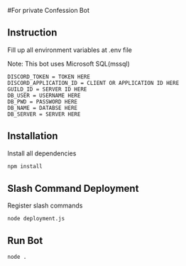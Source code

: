 #For private Confession Bot

## Instruction

Fill up all environment variables at .env file

Note: This bot uses Microsoft SQL(mssql)

```
DISCORD_TOKEN = TOKEN HERE
DISCORD_APPLICATION_ID = CLIENT OR APPLICATION ID HERE
GUILD_ID = SERVER ID HERE
DB_USER = USERNAME HERE
DB_PWD = PASSWORD HERE
DB_NAME = DATABSE HERE
DB_SERVER = SERVER HERE
```

## Installation

Install all dependencies

```bash
npm install
```

## Slash Command Deployment

Register slash commands

```
node deployment.js
```

## Run Bot

```
node .
```

